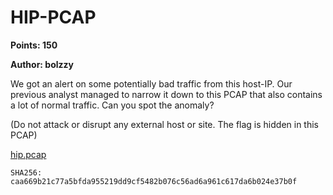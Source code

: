 # HIP-PCAP
**Points: 150**

**Author: bolzzy**

We got an alert on some potentially bad traffic from this host-IP. Our previous analyst managed to narrow it down to this PCAP that also contains a lot of normal traffic.
Can you spot the anomaly?

(Do not attack or disrupt any external host or site. The flag is hidden in this PCAP)


[hip.pcap](hip.pcap)
```
SHA256: caa669b21c77a5bfda955219dd9cf5482b076c56ad6a961c617da6b024e37b0f
```
